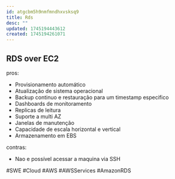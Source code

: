 ```yaml
---
id: atgcbm5h9nmfmndhxvsksq9
title: Rds
desc: ""
updated: 1745194443612
created: 1745194261071
---
```


## RDS over EC2

pros:

- Provisionamento automático
- Atualização de sistema operacional
- Backup continuo e restauração para um timestamp especifico
- Dashboards de monitoramento
- Replicas de leitura
- Suporte a multi AZ
- Janelas de manutenção
- Capacidade de escala horizontal e vertical
- Armazenamento em EBS

contras:

- Nao e possível acessar a maquina via SSH

#SWE #Cloud #AWS #AWSServices #AmazonRDS
